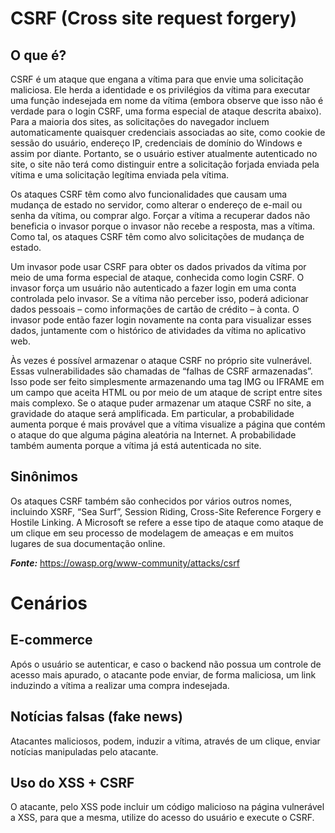 # CSRF (Cross site request forgery)

## O que é?

CSRF é um ataque que engana a vítima para que envie uma solicitação maliciosa. Ele herda a identidade e os privilégios da vítima para executar uma função indesejada em nome da vítima (embora observe que isso não é verdade para o login CSRF, uma forma especial de ataque descrita abaixo). Para a maioria dos sites, as solicitações do navegador incluem automaticamente quaisquer credenciais associadas ao site, como cookie de sessão do usuário, endereço IP, credenciais de domínio do Windows e assim por diante. Portanto, se o usuário estiver atualmente autenticado no site, o site não terá como distinguir entre a solicitação forjada enviada pela vítima e uma solicitação legítima enviada pela vítima.

Os ataques CSRF têm como alvo funcionalidades que causam uma mudança de estado no servidor, como alterar o endereço de e-mail ou senha da vítima, ou comprar algo. Forçar a vítima a recuperar dados não beneficia o invasor porque o invasor não recebe a resposta, mas a vítima. Como tal, os ataques CSRF têm como alvo solicitações de mudança de estado.

Um invasor pode usar CSRF para obter os dados privados da vítima por meio de uma forma especial de ataque, conhecida como login CSRF. O invasor força um usuário não autenticado a fazer login em uma conta controlada pelo invasor. Se a vítima não perceber isso, poderá adicionar dados pessoais – como informações de cartão de crédito – à conta. O invasor pode então fazer login novamente na conta para visualizar esses dados, juntamente com o histórico de atividades da vítima no aplicativo web.

Às vezes é possível armazenar o ataque CSRF no próprio site vulnerável. Essas vulnerabilidades são chamadas de “falhas de CSRF armazenadas”. Isso pode ser feito simplesmente armazenando uma tag IMG ou IFRAME em um campo que aceita HTML ou por meio de um ataque de script entre sites mais complexo. Se o ataque puder armazenar um ataque CSRF no site, a gravidade do ataque será amplificada. Em particular, a probabilidade aumenta porque é mais provável que a vítima visualize a página que contém o ataque do que alguma página aleatória na Internet. A probabilidade também aumenta porque a vítima já está autenticada no site.

## Sinônimos
Os ataques CSRF também são conhecidos por vários outros nomes, incluindo XSRF, “Sea Surf”, Session Riding, Cross-Site Reference Forgery e Hostile Linking. A Microsoft se refere a esse tipo de ataque como ataque de um clique em seu processo de modelagem de ameaças e em muitos lugares de sua documentação online.

___Fonte:___ https://owasp.org/www-community/attacks/csrf

# Cenários

## E-commerce

Após o usuário se autenticar, e caso o backend não possua um controle de acesso mais apurado, o atacante pode enviar, de forma maliciosa, um link induzindo a vítima a realizar uma compra indesejada.

## Notícias falsas (fake news)

Atacantes maliciosos, podem, induzir a vítima, através de um clique, enviar notícias manipuladas pelo atacante.

## Uso do XSS + CSRF

O atacante, pelo XSS pode incluir um código malicioso na página vulnerável a XSS, para que a mesma, utilize do acesso do usuário e execute o CSRF.